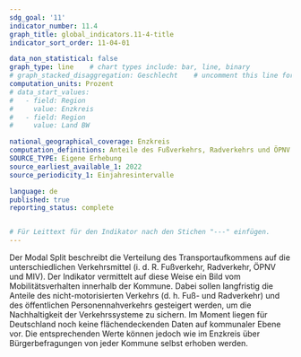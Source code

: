 ```yaml
---
sdg_goal: '11'
indicator_number: 11.4
graph_title: global_indicators.11-4-title 
indicator_sort_order: 11-04-01

data_non_statistical: false
graph_type: line    # chart types include: bar, line, binary
# graph_stacked_disaggregation: Geschlecht    # uncomment this line for stacked bars. eplace "Geschlecht" with the field of aggregation.
computation_units: Prozent
# data_start_values:
#   - field: Region
#     value: Enzkreis
#   - field: Region
#     value: Land BW

national_geographical_coverage: Enzkreis
computation_definitions: Anteile des Fußverkehrs, Radverkehrs und ÖPNV am gesamten Verkehrsaufkommen
SOURCE_TYPE: Eigene Erhebung
source_earliest_available_1: 2022
source_periodicity_1: Einjahresintervalle

language: de   
published: true
reporting_status: complete


# Für Leittext für den Indikator nach den Stichen "---" einfügen.
---
```


Der Modal Split beschreibt die Verteilung des Transportaufkommens auf die unterschiedlichen Verkehrsmittel (i. d. R. Fußverkehr, Radverkehr, ÖPNV und MIV). Der Indikator vermittelt auf diese Weise ein Bild vom Mobilitätsverhalten innerhalb der Kommune. Dabei sollen langfristig die Anteile des nicht-motorisierten Verkehrs (d. h. Fuß- und Radverkehr) und des öffentlichen Personennahverkehrs gesteigert werden, um die Nachhaltigkeit der Verkehrssysteme zu sichern. Im Moment liegen für Deutschland noch keine flächendeckenden Daten auf kommunaler Ebene vor. Die entsprechenden Werte können jedoch wie im Enzkreis über Bürgerbefragungen von jeder Kommune selbst erhoben werden.